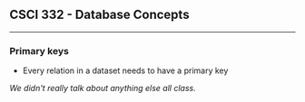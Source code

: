## CSCI 332 - Database Concepts

---

### Primary keys
- Every relation in a dataset needs to have a primary key

*We didn't really talk about anything else all class.*